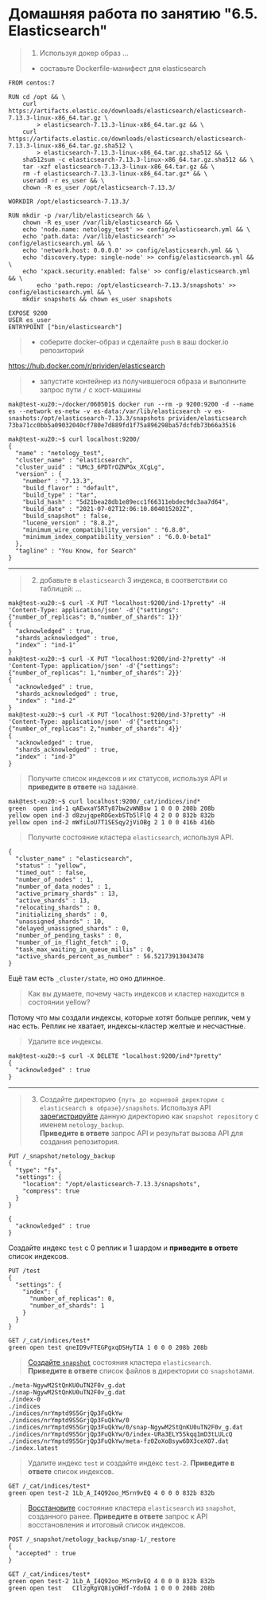 # Домашняя работа по занятию "6.5. Elasticsearch"

> 1. Используя докер образ ...
> - составьте Dockerfile-манифест для elasticsearch

```
FROM centos:7

RUN cd /opt && \
	curl https://artifacts.elastic.co/downloads/elasticsearch/elasticsearch-7.13.3-linux-x86_64.tar.gz \
		> elasticsearch-7.13.3-linux-x86_64.tar.gz && \
	curl https://artifacts.elastic.co/downloads/elasticsearch/elasticsearch-7.13.3-linux-x86_64.tar.gz.sha512 \
		> elasticsearch-7.13.3-linux-x86_64.tar.gz.sha512 && \
	sha512sum -c elasticsearch-7.13.3-linux-x86_64.tar.gz.sha512 && \
	tar -xzf elasticsearch-7.13.3-linux-x86_64.tar.gz && \
	rm -f elasticsearch-7.13.3-linux-x86_64.tar.gz* && \
	useradd -r es_user && \
	chown -R es_user /opt/elasticsearch-7.13.3/

WORKDIR /opt/elasticsearch-7.13.3/

RUN	mkdir -p /var/lib/elasticsearch && \
	chown -R es_user /var/lib/elasticsearch && \
	echo 'node.name: netology_test' >> config/elasticsearch.yml && \
	echo 'path.data: /var/lib/elasticsearch' >> config/elasticsearch.yml && \
	echo 'network.host: 0.0.0.0' >> config/elasticsearch.yml && \
	echo 'discovery.type: single-node' >> config/elasticsearch.yml && \
	echo 'xpack.security.enabled: false' >> config/elasticsearch.yml && \
        echo 'path.repo: /opt/elasticsearch-7.13.3/snapshots' >> config/elasticsearch.yml && \
	mkdir snapshots && chown es_user snapshots

EXPOSE 9200
USER es_user
ENTRYPOINT ["bin/elasticsearch"]
```

> - соберите docker-образ и сделайте `push` в ваш docker.io репозиторий

https://hub.docker.com/r/prividen/elasticsearch

> - запустите контейнер из получившегося образа и выполните запрос пути `/` c хост-машины

```
mak@test-xu20:~/docker/060501$ docker run --rm -p 9200:9200 -d --name es --network es-netw -v es-data:/var/lib/elasticsearch -v es-snashots:/opt/elasticsearch-7.13.3/snapshots prividen/elasticsearch
73ba71cc0bb5a09032040cf780e7d889fd1f75a896298ba57dcfdb73b66a3516

mak@test-xu20:~$ curl localhost:9200/
{
  "name" : "netology_test",
  "cluster_name" : "elasticsearch",
  "cluster_uuid" : "UMc3_6PDTrOZNPGx_XCgLg",
  "version" : {
    "number" : "7.13.3",
    "build_flavor" : "default",
    "build_type" : "tar",
    "build_hash" : "5d21bea28db1e89ecc1f66311ebdec9dc3aa7d64",
    "build_date" : "2021-07-02T12:06:10.804015202Z",
    "build_snapshot" : false,
    "lucene_version" : "8.8.2",
    "minimum_wire_compatibility_version" : "6.8.0",
    "minimum_index_compatibility_version" : "6.0.0-beta1"
  },
  "tagline" : "You Know, for Search"
}
```


---
> 2. добавьте в `elasticsearch` 3 индекса, в соответствии со таблицей:
...

```
mak@test-xu20:~$ curl -X PUT "localhost:9200/ind-1?pretty" -H 'Content-Type: application/json' -d'{"settings": {"number_of_replicas": 0,"number_of_shards": 1}}'
{
  "acknowledged" : true,
  "shards_acknowledged" : true,
  "index" : "ind-1"
}
mak@test-xu20:~$ curl -X PUT "localhost:9200/ind-2?pretty" -H 'Content-Type: application/json' -d'{"settings": {"number_of_replicas": 1,"number_of_shards": 2}}'
{
  "acknowledged" : true,
  "shards_acknowledged" : true,
  "index" : "ind-2"
}
mak@test-xu20:~$ curl -X PUT "localhost:9200/ind-3?pretty" -H 'Content-Type: application/json' -d'{"settings": {"number_of_replicas": 2,"number_of_shards": 4}}'
{
  "acknowledged" : true,
  "shards_acknowledged" : true,
  "index" : "ind-3"
}
```

> Получите список индексов и их статусов, используя API и **приведите в ответе** на задание.

```
mak@test-xu20:~$ curl localhost:9200/_cat/indices/ind*
green  open ind-1 qAEwxaYSRTy87bw2vWNBsw 1 0 0 0 208b 208b
yellow open ind-3 d8zujqpeROGexbSTb5lFlQ 4 2 0 0 832b 832b
yellow open ind-2 mWfiLoU7T1SESqy2jViOBg 2 1 0 0 416b 416b
```

> Получите состояние кластера `elasticsearch`, используя API.

```mak@test-xu20:~$ curl localhost:9200/_cluster/health?pretty
{
  "cluster_name" : "elasticsearch",
  "status" : "yellow",
  "timed_out" : false,
  "number_of_nodes" : 1,
  "number_of_data_nodes" : 1,
  "active_primary_shards" : 13,
  "active_shards" : 13,
  "relocating_shards" : 0,
  "initializing_shards" : 0,
  "unassigned_shards" : 10,
  "delayed_unassigned_shards" : 0,
  "number_of_pending_tasks" : 0,
  "number_of_in_flight_fetch" : 0,
  "task_max_waiting_in_queue_millis" : 0,
  "active_shards_percent_as_number" : 56.52173913043478
}
```
Ещё там есть `_cluster/state`, но оно длинное.


> Как вы думаете, почему часть индексов и кластер находится в состоянии yellow?

Потому что мы создали индексы, которые хотят больше реплик, чем у нас есть. Реплик не хватает, индексы-кластер желтые и несчастные.

> Удалите все индексы.

```
mak@test-xu20:~$ curl -X DELETE "localhost:9200/ind*?pretty"
{
  "acknowledged" : true
}
```

---
> 3. Создайте директорию `{путь до корневой директории с elasticsearch в образе}/snapshots`.
Используя API [зарегистрируйте](https://www.elastic.co/guide/en/elasticsearch/reference/current/snapshots-register-repository.html#snapshots-register-repository) 
данную директорию как `snapshot repository` c именем `netology_backup`.  
**Приведите в ответе** запрос API и результат вызова API для создания репозитория.

```
PUT /_snapshot/netology_backup
{
  "type": "fs",
  "settings": {
    "location": "/opt/elasticsearch-7.13.3/snapshots",
    "compress": true
  }
}

{
  "acknowledged" : true
}
```

Создайте индекс `test` с 0 реплик и 1 шардом и **приведите в ответе** список индексов.

```
PUT /test
{
  "settings": {
    "index": {
      "number_of_replicas": 0,
      "number_of_shards": 1
    }
  }
}
```

```
GET /_cat/indices/test*
green open test qneID9vFTEGPgxqDSHyTIA 1 0 0 0 208b 208b
```

> [Создайте `snapshot`](https://www.elastic.co/guide/en/elasticsearch/reference/current/snapshots-take-snapshot.html) 
состояния кластера `elasticsearch`.  
**Приведите в ответе** список файлов в директории со `snapshot`ами.

```
./meta-NgywM2StQnKU0uTN2F0v_g.dat
./snap-NgywM2StQnKU0uTN2F0v_g.dat
./index-0
./indices
./indices/nrYmptd9S5GrjQp3FuQkYw
./indices/nrYmptd9S5GrjQp3FuQkYw/0
./indices/nrYmptd9S5GrjQp3FuQkYw/0/snap-NgywM2StQnKU0uTN2F0v_g.dat
./indices/nrYmptd9S5GrjQp3FuQkYw/0/index-URa3ELY5Skqq1mD3tLULcQ
./indices/nrYmptd9S5GrjQp3FuQkYw/meta-fz0ZoXoBsyw6DX3ceXO7.dat
./index.latest
```

> Удалите индекс `test` и создайте индекс `test-2`. **Приведите в ответе** список индексов.

```
GET /_cat/indices/test*
green open test-2 1Lb_A_I4Q92oo_MSrn9vEQ 4 0 0 0 832b 832b
```

> [Восстановите](https://www.elastic.co/guide/en/elasticsearch/reference/current/snapshots-restore-snapshot.html) состояние
кластера `elasticsearch` из `snapshot`, созданного ранее. 
**Приведите в ответе** запрос к API восстановления и итоговый список индексов.

```
POST /_snapshot/netology_backup/snap-1/_restore
{
  "accepted" : true
}

GET /_cat/indices/test*
green open test-2 1Lb_A_I4Q92oo_MSrn9vEQ 4 0 0 0 832b 832b
green open test   CIlzgRgVQ8iyOHdf-Ydo0A 1 0 0 0 208b 208b
```

